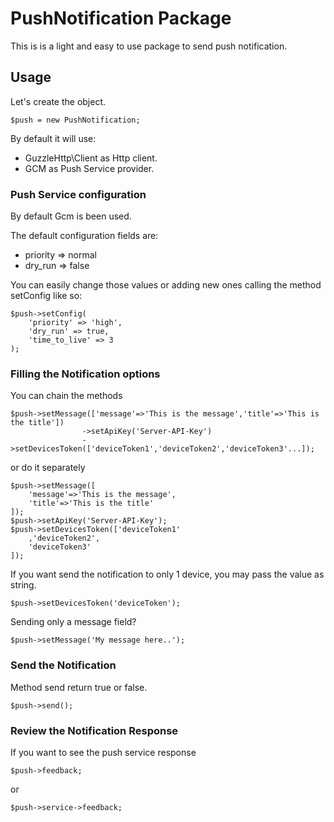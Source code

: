 # PushNotification Package

This is is a light and easy to use package to send push notification.

## Usage

Let's create the object.

    $push = new PushNotification;

By default it will use:

*   GuzzleHttp\Client as Http client.
*   GCM as Push Service provider.

### Push Service configuration

By default Gcm is been used.

The default configuration fields are:

*   priority => normal
*   dry_run => false

You can easily change those values or adding new ones calling the method setConfig like so:

    $push->setConfig(
        'priority' => 'high',
        'dry_run' => true,
        'time_to_live' => 3
    );

### Filling the Notification options

You can chain the methods

    $push->setMessage(['message'=>'This is the message','title'=>'This is the title'])
                    ->setApiKey('Server-API-Key')
                    ->setDevicesToken(['deviceToken1','deviceToken2','deviceToken3'...]);

or do it separately

    $push->setMessage([
        'message'=>'This is the message',
        'title'=>'This is the title'
    ]);
    $push->setApiKey('Server-API-Key');
    $push->setDevicesToken(['deviceToken1'
        ,'deviceToken2',
        'deviceToken3'
    ]);

If you want send the notification to only 1 device, you may pass the value as string.

    $push->setDevicesToken('deviceToken');

Sending only a message field?

    $push->setMessage('My message here..');

### Send the Notification

Method send return true or false.

    $push->send();

### Review the Notification Response

If you want to see the push service response

    $push->feedback;

or

    $push->service->feedback;

